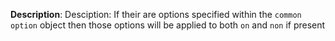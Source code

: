 __Description__: Desciption: If their are options specified within the `common` `option` object then those options will be applied to both `on` and `non` if present